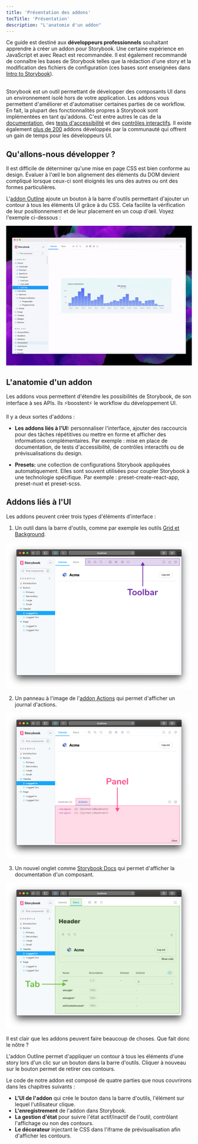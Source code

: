 ```yaml
---
title: 'Présentation des addons'
tocTitle: 'Présentation'
description: "L'anatomie d'un addon"
---
```


<div class="aside">Ce guide est destiné aux <b>développeurs professionnels</b> souhaitant apprendre à créer un addon pour Storybook. Une certaine expérience en JavaScript et avec React est recommandée. Il est également recommandé de connaître les bases de Storybook telles que la rédaction d'une story et la modification des fichiers de configuration (ces bases sont enseignées dans <a href="/intro-to-storybook">Intro to Storybook</a>).
</div>

<br/>

Storybook est un outil permettant de développer des composants UI dans un environnement isolé hors de votre application. Les addons vous permettent d'améliorer et d'automatiser certaines parties de ce workflow. En fait, la plupart des fonctionnalités propres à Storybook sont implémentées en tant qu'addons. C'est entre autres le cas de la [documentation](https://storybook.js.org/docs/react/writing-docs/introduction), des [tests d'accessibilité](https://storybook.js.org/addons/@storybook/addon-a11y) et des [contrôles interactifs](https://storybook.js.org/docs/react/essentials/controls). Il existe également [plus de 200](https://storybook.js.org/addons) addons développés par la communauté qui offrent un gain de temps pour les développeurs UI.

## Qu'allons-nous développer ?

Il est difficile de déterminer qu'une mise en page CSS est bien conforme au design. Évaluer à l'œil le bon alignement des éléments du DOM devient compliqué lorsque ceux-ci sont éloignés les uns des autres ou ont des formes particulières.

L'[addon Outline](https://storybook.js.org/addons/storybook-addon-outline) ajoute un bouton à la barre d'outils permettant d'ajouter un contour à tous les éléments UI grâce à du CSS. Cela facilite la vérification de leur positionnement et de leur placement en un coup d'œil. Voyez l'exemple ci-dessous :

![Addon Outline](../../images/outline-addon-hero.gif)

## L'anatomie d'un addon

Les addons vous permettent d'étendre les possibilités de Storybook, de son interface à ses APIs. Ils ⚡boostent⚡ le workflow du développement UI.

Il y a deux sortes d'addons :

- **Les addons liés à l'UI:** personnaliser l'interface, ajouter des raccourcis pour des tâches répétitives ou mettre en forme et afficher des informations complémentaires. Par exemple : mise en place de documentation, de tests d'accessibilité, de contrôles interactifs ou de prévisualisations du design.

- **Presets:** une collection de configurations Storybook appliquées automatiquement. Elles sont souvent utilisées pour coupler Storybook à une technologie spécifique. Par exemple : preset-create-react-app, preset-nuxt et preset-scss.

## Addons liés à l'UI

Les addons peuvent créer trois types d'éléments d'interface :

1. Un outil dans la barre d'outils, comme par exemple les outils [Grid et Background](https://storybook.js.org/docs/react/essentials/backgrounds).

![](../../images/toolbar.png)

2. Un panneau à l'image de l'[addon Actions](https://storybook.js.org/docs/react/essentials/actions) qui permet d'afficher un journal d'actions.

![](../../images/panel.png)

3. Un nouvel onglet comme [Storybook Docs](https://storybook.js.org/docs/react/writing-docs/introduction) qui permet d'afficher la documentation d'un composant.

![](../../images/tab.png)

Il est clair que les addons peuvent faire beaucoup de choses. Que fait donc le nôtre ?

L'addon Outline permet d'appliquer un contour à tous les éléments d'une story lors d'un clic sur un bouton dans la barre d'outils. Cliquer à nouveau sur le bouton permet de retirer ces contours.

Le code de notre addon est composé de quatre parties que nous couvrirons dans les chapitres suivants :

- **L'UI de l'addon** qui crée le bouton dans la barre d'outils, l'élément sur lequel l'utilisateur clique.
- **L'enregistrement** de l'addon dans Storybook.
- **La gestion d'état** pour suivre l'état actif/inactif de l'outil, contrôlant l'affichage ou non des contours.
- **Le décorateur** injectant le CSS dans l'iframe de prévisualisation afin d'afficher les contours.
